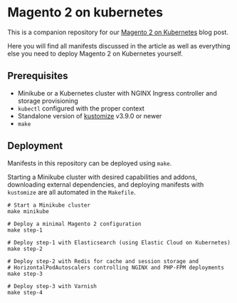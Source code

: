 Magento 2 on kubernetes
=======================

This is a companion repository for our
[Magento 2 on Kubernetes](https://kiwee.eu/magento-2-on-kubernetes/) blog post.

Here you will find all manifests discussed in the article as well as everything
else you need to deploy Magento 2 on Kubernetes yourself.

## Prerequisites

* Minikube or a Kubernetes cluster with NGINX Ingress controller and storage
  provisioning
* `kubectl` configured with the proper context
* Standalone version of [kustomize](https://kustomize.io/) v3.9.0 or newer
* `make`

## Deployment

Manifests in this repository can be deployed using `make`.

Starting a Minikube cluster with desired capabilities and addons, downloading
external dependencies, and deploying manifests with `kustomize` are all
automated in the `Makefile`.

```
# Start a Minikube cluster
make minikube

# Deploy a minimal Magento 2 configuration
make step-1

# Deploy step-1 with Elasticsearch (using Elastic Cloud on Kubernetes)
make step-2

# Deploy step-2 with Redis for cache and session storage and
# HorizontalPodAutoscalers controlling NGINX and PHP-FPM deployments
make step-3

# Deploy step-3 with Varnish
make step-4
```
